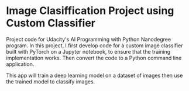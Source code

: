 # Image Clasiffication Project using Custom Classifier 

Project code for Udacity's AI Programming with Python Nanodegree program. In this project, I first develop code for a custom image classifier built with PyTorch on a Jupyter notebook, to ensure that the training implementation works. Then convert the code to a Python command line application.

This app will train a deep learning model on a dataset of images then use the trained model to classify images.